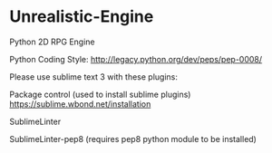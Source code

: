 Unrealistic-Engine
==================

Python 2D RPG Engine 

Python Coding Style: http://legacy.python.org/dev/peps/pep-0008/

Please use sublime text 3 with these plugins:

Package control (used to install sublime plugins) https://sublime.wbond.net/installation

SublimeLinter

SublimeLinter-pep8 (requires pep8 python module to be installed)


